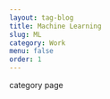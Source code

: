 ```yaml
---
layout: tag-blog
title: Machine Learning
slug: ML
category: Work
menu: false
order: 1
---
```


category page